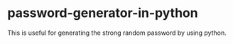 # password-generator-in-python
This is useful for generating the strong random password by using python.
